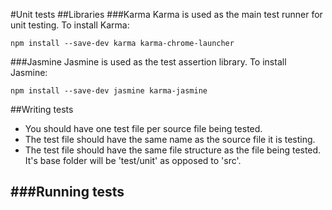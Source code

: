 #Unit tests
##Libraries
###Karma
Karma is used as the main test runner for unit testing. To install Karma:
    
    npm install --save-dev karma karma-chrome-launcher

###Jasmine
Jasmine is used as the test assertion library. To install Jasmine:

    npm install --save-dev jasmine karma-jasmine

##Writing tests
- You should have one test file per source file being tested.
- The test file should have the same name as the source file it is testing.
- The test file should have the same file structure as the file being tested. It's base folder will be 'test/unit' as opposed to 'src'.

###Running tests
- 
